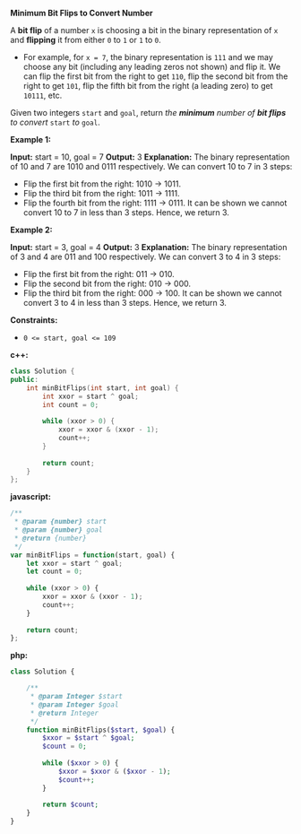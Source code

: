 ﻿**Minimum Bit Flips to Convert Number**

A **bit flip** of a number `x` is choosing a bit in the binary representation of `x` and **flipping** it from either `0` to `1` or `1` to `0`.

-   For example, for `x = 7`, the binary representation is `111` and we may choose any bit (including any leading zeros not shown) and flip it. We can flip the first bit from the right to get `110`, flip the second bit from the right to get `101`, flip the fifth bit from the right (a leading zero) to get `10111`, etc.

Given two integers `start` and `goal`, return _the **minimum** number of **bit flips** to convert_ `start` _to_ `goal`.

**Example 1:**

**Input:** start = 10, goal = 7
**Output:** 3
**Explanation:** The binary representation of 10 and 7 are 1010 and 0111 respectively. We can convert 10 to 7 in 3 steps:
- Flip the first bit from the right: 1010 -> 1011.
- Flip the third bit from the right: 1011 -> 1111.
- Flip the fourth bit from the right: 1111 -> 0111.
It can be shown we cannot convert 10 to 7 in less than 3 steps. Hence, we return 3.

**Example 2:**

**Input:** start = 3, goal = 4
**Output:** 3
**Explanation:** The binary representation of 3 and 4 are 011 and 100 respectively. We can convert 3 to 4 in 3 steps:
- Flip the first bit from the right: 011 -> 010.
- Flip the second bit from the right: 010 -> 000.
- Flip the third bit from the right: 000 -> 100.
It can be shown we cannot convert 3 to 4 in less than 3 steps. Hence, we return 3.

**Constraints:**

-   `0 <= start, goal <= 109`

**c++:**
```C++
class Solution {
public:
    int minBitFlips(int start, int goal) {
        int xxor = start ^ goal;
        int count = 0;
        
        while (xxor > 0) {
            xxor = xxor & (xxor - 1);
            count++;
        }
        
        return count;
    }
};
```
**javascript:**
```javascript
/**
 * @param {number} start
 * @param {number} goal
 * @return {number}
 */
var minBitFlips = function(start, goal) {
    let xxor = start ^ goal;
    let count = 0;
    
    while (xxor > 0) {
        xxor = xxor & (xxor - 1);
        count++;
    }
    
    return count;
};
```
**php:**
```php
class Solution {

    /**
     * @param Integer $start
     * @param Integer $goal
     * @return Integer
     */
    function minBitFlips($start, $goal) {
        $xxor = $start ^ $goal;        
        $count = 0;
        
        while ($xxor > 0) {
            $xxor = $xxor & ($xxor - 1);
            $count++;
        }
        
        return $count;
    }
}
```
